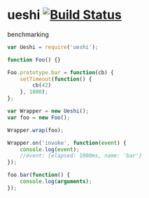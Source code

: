 # ueshi [![Build Status](https://travis-ci.org/zaphod1984/ueshi.png)](https://travis-ci.org/zaphod1984/ueshi)

benchmarking

````javascript
var Ueshi = require('ueshi');

function Foo() {}

Foo.prototype.bar = function(cb) {
    setTimeout(function() {
        cb(42)
    }, 1000);
};

var Wrapper = new Ueshi();
var foo = new Foo();

Wrapper.wrap(foo);

Wrapper.on('invoke', function(event) {
    console.log(event);
    //event: {elapsed: 1000ms, name: 'bar'}
});

foo.bar(function() {
    console.log(arguments);
});
````